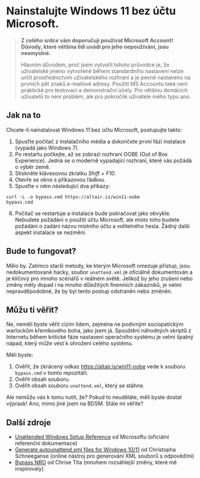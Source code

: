 # Nainstalujte Windows 11 bez účtu Microsoft.

> **Z celého srdce vám doporučuji používat Microsoft Account! Důvody, které většina lidí uvádí pro jeho nepoužívání, jsou nesmyslné.**
>
> Hlavním důvodem, proč jsem vytvořil tohoto průvodce je, že uživatelské jméno vytvořené během standardního nastavení nelze určit prostřednictvím uživatelského rozhraní a je pevně nastaveno na prvních pět znaků e-mailové adresy. Použití MS Accountu také není praktické pro testovací a demonstrační účely. Pro většinu domácích uživatelů to není problém, ale pro pokročilé uživatele mého typu ano.

## Jak na to

Chcete-li nainstalovat Windows 11 bez účtu Microsoft, postupujte takto:

1. Spusťte počítač z instalačního média a dokončete první fázi instalace (vypadá jako Windows 7).
2. Po restartu počkejte, až se zobrazí rozhraní OOBE (Out of Box Experience). Jedná se o moderně vypadající rozhraní, které vás požádá o výběr země.
3. Stiskněte klávesovou zkratku _Shift + F10_.
4. Otevře se okno s příkazovou řádkou.
5. Spusťte v něm následující dva příkazy:
```
curl -L -o bypass.cmd https://altair.is/win11-oobe
bypass.cmd
```
6. Počítač se restartuje a instalace bude pokračovat jako obvykle. Nebudete požádáni o použití účtu Microsoft, ale místo toho budete požádáni o zadání názvu místního účtu a volitelného hesla. Žádný další aspekt instalace se nezmění.

## Bude to fungovat?

Mělo by. Zatímco starší metody, ke kterým Microsoft omezuje přístup, jsou nedokumentované hacky, soubor `unattend.xml` je oficiálně dokumentován a je klíčový pro mnoho scénářů v reálném světě. Jelikož by jeho zrušení nebo změny měly dopad i na mnoho důležitých firemních zákazníků, je velmi nepravděpodobné, že by byl tento postup odstraněn nebo změněn.

## Můžu ti věřit?

Ne, neměli byste věřit cizím lidem, zejména ne podivným sociopatickým warlockům křemíkového boha, jako jsem já. Spouštění náhodných skriptů z Internetu během kritické fáze nastavení operačního systému je velmi špatný nápad, který může vést k ohrožení celého systému.

Měli byste:

1. Ověřit, že zkrácený odkaz https://altair.is/win11-oobe vede k souboru `bypass.cmd` v tomto repozitáři.
2. Ověřit obsah souboru.
3. Ověřit obsah souboru `unattend.xml`, který se stáhne.

Ale nemůžu vás k tomu nutit, že? Pokud to neuděláte, měli byste dostat výprask! Ano, mimo jiné jsem na BDSM. Stále mi věříte?

## Další zdroje

* [Unattended Windows Setup Reference](https://learn.microsoft.com/en-us/windows-hardware/customize/desktop/unattend/) od Microsoftu (oficiální referenční dokumentace)
* [Generate autounattend.xml files for Windows 10/11](https://schneegans.de/windows/unattend-generator/) od Christopha Schneeganse (online nástroj pro generování XML souborů s odpověďmi)
* [Bypass NRO](https://github.com/ChrisTitusTech/bypassnro/) od Chrise Tita (mnohem rozsáhlejší změny, které mě inspirovaly)